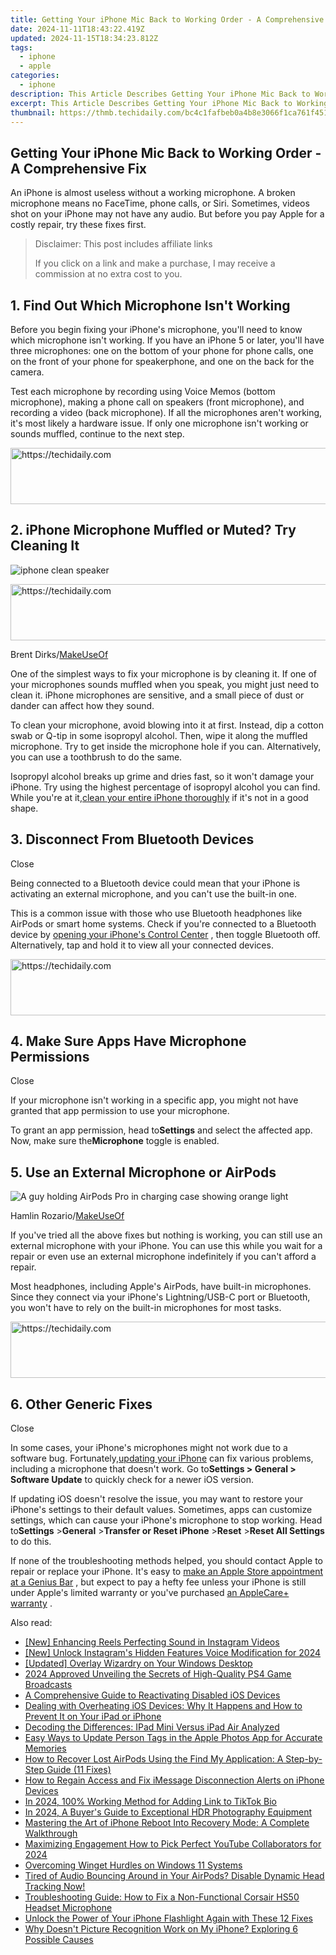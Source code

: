 ```yaml
---
title: Getting Your iPhone Mic Back to Working Order - A Comprehensive Fix
date: 2024-11-11T18:43:22.419Z
updated: 2024-11-15T18:34:23.812Z
tags:
  - iphone
  - apple
categories:
  - iphone
description: This Article Describes Getting Your iPhone Mic Back to Working Order - A Comprehensive Fix
excerpt: This Article Describes Getting Your iPhone Mic Back to Working Order - A Comprehensive Fix
thumbnail: https://thmb.techidaily.com/bc4c1fafbeb0a4b8e3066f1ca761f451b6c08fbe8e8ce84b7a7a9649ff05ac95.jpg
---
```


## Getting Your iPhone Mic Back to Working Order - A Comprehensive Fix

 An iPhone is almost useless without a working microphone. A broken microphone means no FaceTime, phone calls, or Siri. Sometimes, videos shot on your iPhone may not have any audio. But before you pay Apple for a costly repair, try these fixes first.

>  Disclaimer: This post includes affiliate links
>
>  If you click on a link and make a purchase, I may receive a commission at no extra cost to you.
>

## 1\. Find Out Which Microphone Isn't Working

 Before you begin fixing your iPhone's microphone, you'll need to know which microphone isn't working. If you have an iPhone 5 or later, you'll have three microphones: one on the bottom of your phone for phone calls, one on the front of your phone for speakerphone, and one on the back for the camera.

 Test each microphone by recording using Voice Memos (bottom microphone), making a phone call on speakers (front microphone), and recording a video (back microphone). If all the microphones aren't working, it's most likely a hardware issue. If only one microphone isn't working or sounds muffled, continue to the next step.

<!-- affiliate ads begin -->
<a href="https://aligracehair.sjv.io/c/5597632/2080347/19272" target="_top" id="2080347">
  <img src="//a.impactradius-go.com/display-ad/19272-2080347" border="0" alt="https://techidaily.com" width="728" height="90"/>
</a>
<img height="0" width="0" src="https://aligracehair.sjv.io/i/5597632/2080347/19272" style="position:absolute;visibility:hidden;" border="0" />
<!-- affiliate ads end -->

## 2\. iPhone Microphone Muffled or Muted? Try Cleaning It

![iphone clean speaker](https://static1.makeuseofimages.com/wordpress/wp-content/uploads/wm/2024/01/iphone-clean-speaker.jpg)

<!-- affiliate ads begin -->
<a href="https://dhgate.sjv.io/c/5597632/2106658/12108" target="_top" id="2106658">
  <img src="//a.impactradius-go.com/display-ad/12108-2106658" border="0" alt="https://techidaily.com" width="728" height="90"/>
</a>
<img height="0" width="0" src="https://dhgate.sjv.io/i/5597632/2106658/12108" style="position:absolute;visibility:hidden;" border="0" />
<!-- affiliate ads end -->

 Brent Dirks/[MakeUseOf](https://www.makeuseof.com/author/brentdirks/)

 One of the simplest ways to fix your microphone is by cleaning it. If one of your microphones sounds muffled when you speak, you might just need to clean it. iPhone microphones are sensitive, and a small piece of dust or dander can affect how they sound.

 To clean your microphone, avoid blowing into it at first. Instead, dip a cotton swab or Q-tip in some isopropyl alcohol. Then, wipe it along the muffled microphone. Try to get inside the microphone hole if you can. Alternatively, you can use a toothbrush to do the same.

 Isopropyl alcohol breaks up grime and dries fast, so it won't damage your iPhone. Try using the highest percentage of isopropyl alcohol you can find. While you're at it,[clean your entire iPhone thoroughly](https://www.makeuseof.com/tag/clean-iphone-guide/) if it's not in a good shape.

## 3\. Disconnect From Bluetooth Devices

Close

 Being connected to a Bluetooth device could mean that your iPhone is activating an external microphone, and you can't use the built-in one.

 This is a common issue with those who use Bluetooth headphones like AirPods or smart home systems. Check if you're connected to a Bluetooth device by [opening your iPhone's Control Center](https://www.makeuseof.com/how-to-use-customize-control-center-iphone/) , then toggle Bluetooth off. Alternatively, tap and hold it to view all your connected devices.

<!-- affiliate ads begin -->
<a href="https://appsumo.8odi.net/c/5597632/2123729/7443" target="_top" id="2123729">
  <img src="//a.impactradius-go.com/display-ad/7443-2123729" border="0" alt="https://techidaily.com" width="600" height="90"/>
</a>
<img height="0" width="0" src="https://appsumo.8odi.net/i/5597632/2123729/7443" style="position:absolute;visibility:hidden;" border="0" />
<!-- affiliate ads end -->

## 4\. Make Sure Apps Have Microphone Permissions

Close

 If your microphone isn't working in a specific app, you might not have granted that app permission to use your microphone.

 To grant an app permission, head to**Settings** and select the affected app. Now, make sure the**Microphone** toggle is enabled.

## 5\. Use an External Microphone or AirPods

![A guy holding AirPods Pro in charging case showing orange light](https://static1.makeuseofimages.com/wordpress/wp-content/uploads/wm/2024/02/a-guy-holding-airpods-pro-in-charging-case-showing-orange-light.jpg)

 Hamlin Rozario/[MakeUseOf](https://www.makeuseof.com/author/hamlin-rozario/)

 If you've tried all the above fixes but nothing is working, you can still use an external microphone with your iPhone. You can use this while you wait for a repair or even use an external microphone indefinitely if you can't afford a repair.

 Most headphones, including Apple's AirPods, have built-in microphones. Since they connect via your iPhone's Lightning/USB-C port or Bluetooth, you won't have to rely on the built-in microphones for most tasks.

<!-- affiliate ads begin -->
<a href="https://appsumo.8odi.net/c/5597632/2144282/7443" target="_top" id="2144282">
  <img src="//a.impactradius-go.com/display-ad/7443-2144282" border="0" alt="https://techidaily.com" width="728" height="90"/>
</a>
<img height="0" width="0" src="https://appsumo.8odi.net/i/5597632/2144282/7443" style="position:absolute;visibility:hidden;" border="0" />
<!-- affiliate ads end -->

## 6\. Other Generic Fixes

Close

 In some cases, your iPhone's microphones might not work due to a software bug. Fortunately,[updating your iPhone](https://www.makeuseof.com/tag/update-iphone-ios-apps-data/) can fix various problems, including a microphone that doesn't work. Go to**Settings > General > Software Update** to quickly check for a newer iOS version.

 If updating iOS doesn't resolve the issue, you may want to restore your iPhone's settings to their default values. Sometimes, apps can customize settings, which can cause your iPhone's microphone to stop working. Head to**Settings** \>**General** \>**Transfer or Reset iPhone** \>**Reset** \>**Reset All Settings** to do this.

 If none of the troubleshooting methods helped, you should contact Apple to repair or replace your iPhone. It's easy to [make an Apple Store appointment at a Genius Bar](https://www.makeuseof.com/apple-store-appointment-genius-bar/) , but expect to pay a hefty fee unless your iPhone is still under Apple's limited warranty or you've purchased [an AppleCare+ warranty](https://www.makeuseof.com/tag/applecare-what-are-your-options-is-it-really-worth-it/) .

<ins class="adsbygoogle"
     style="display:block"
     data-ad-format="autorelaxed"
     data-ad-client="ca-pub-7571918770474297"
     data-ad-slot="1223367746"></ins>

<ins class="adsbygoogle"
     style="display:block"
     data-ad-client="ca-pub-7571918770474297"
     data-ad-slot="8358498916"
     data-ad-format="auto"
     data-full-width-responsive="true"></ins>

<span class="atpl-alsoreadstyle">Also read:</span>
<div><ul>
<li><a href="https://instagram-video-recordings.techidaily.com/new-enhancing-reels-perfecting-sound-in-instagram-videos/"><u>[New] Enhancing Reels Perfecting Sound in Instagram Videos</u></a></li>
<li><a href="https://instagram-video-recordings.techidaily.com/new-unlock-instagrams-hidden-features-voice-modification-for-2024/"><u>[New] Unlock Instagram's Hidden Features Voice Modification for 2024</u></a></li>
<li><a href="https://some-skills.techidaily.com/updated-overlay-wizardry-on-your-windows-desktop/"><u>[Updated] Overlay Wizardry on Your Windows Desktop</u></a></li>
<li><a href="https://screen-video-capture.techidaily.com/2024-approved-unveiling-the-secrets-of-high-quality-ps4-game-broadcasts/"><u>2024 Approved Unveiling the Secrets of High-Quality PS4 Game Broadcasts</u></a></li>
<li><a href="https://fox-that.techidaily.com/a-comprehensive-guide-to-reactivating-disabled-ios-devices/"><u>A Comprehensive Guide to Reactivating Disabled iOS Devices</u></a></li>
<li><a href="https://fox-that.techidaily.com/dealing-with-overheating-ios-devices-why-it-happens-and-how-to-prevent-it-on-your-ipad-or-iphone/"><u>Dealing with Overheating iOS Devices: Why It Happens and How to Prevent It on Your iPad or iPhone</u></a></li>
<li><a href="https://tech-recovery.techidaily.com/decoding-the-differences-ipad-mini-versus-ipad-air-analyzed/"><u>Decoding the Differences: IPad Mini Versus iPad Air Analyzed</u></a></li>
<li><a href="https://fox-that.techidaily.com/easy-ways-to-update-person-tags-in-the-apple-photos-app-for-accurate-memories/"><u>Easy Ways to Update Person Tags in the Apple Photos App for Accurate Memories</u></a></li>
<li><a href="https://fox-that.techidaily.com/how-to-recover-lost-airpods-using-the-find-my-application-a-step-by-step-guide-11-fixes/"><u>How to Recover Lost AirPods Using the Find My Application: A Step-by-Step Guide (11 Fixes)</u></a></li>
<li><a href="https://fox-that.techidaily.com/how-to-regain-access-and-fix-imessage-disconnection-alerts-on-iphone-devices/"><u>How to Regain Access and Fix iMessage Disconnection Alerts on iPhone Devices</u></a></li>
<li><a href="https://extra-information.techidaily.com/in-2024-100-working-method-for-adding-link-to-tiktok-bio/"><u>In 2024, 100% Working Method for Adding Link to TikTok Bio</u></a></li>
<li><a href="https://extra-information.techidaily.com/in-2024-a-buyers-guide-to-exceptional-hdr-photography-equipment/"><u>In 2024, A Buyer's Guide to Exceptional HDR Photography Equipment</u></a></li>
<li><a href="https://fox-that.techidaily.com/mastering-the-art-of-iphone-reboot-into-recovery-mode-a-complete-walkthrough/"><u>Mastering the Art of iPhone Reboot Into Recovery Mode: A Complete Walkthrough</u></a></li>
<li><a href="https://youtube-help.techidaily.com/maximizing-engagement-how-to-pick-perfect-youtube-collaborators-for-2024/"><u>Maximizing Engagement How to Pick Perfect YouTube Collaborators for 2024</u></a></li>
<li><a href="https://win11.techidaily.com/overcoming-winget-hurdles-on-windows-11-systems/"><u>Overcoming Winget Hurdles on Windows 11 Systems</u></a></li>
<li><a href="https://fox-that.techidaily.com/tired-of-audio-bouncing-around-in-your-airpods-disable-dynamic-head-tracking-now/"><u>Tired of Audio Bouncing Around in Your AirPods? Disable Dynamic Head Tracking Now!</u></a></li>
<li><a href="https://common-error.techidaily.com/troubleshooting-guide-how-to-fix-a-non-functional-corsair-hs50-headset-microphone/"><u>Troubleshooting Guide: How to Fix a Non-Functional Corsair HS50 Headset Microphone</u></a></li>
<li><a href="https://fox-that.techidaily.com/unlock-the-power-of-your-iphone-flashlight-again-with-these-12-fixes/"><u>Unlock the Power of Your iPhone Flashlight Again with These 12 Fixes</u></a></li>
<li><a href="https://fox-that.techidaily.com/why-doesnt-picture-recognition-work-on-my-iphone-exploring-6-possible-causes/"><u>Why Doesn't Picture Recognition Work on My iPhone? Exploring 6 Possible Causes</u></a></li>
</ul></div>

